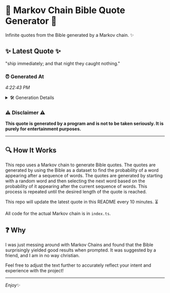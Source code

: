 # 📖 Markov Chain Bible Quote Generator 📖

Infinite quotes from the Bible generated by a Markov chain. ✨

## ✨ Latest Quote ✨
"ship immediately; and that night they caught nothing."

### ⏰ Generated At
*4:22:43 PM*

<details>
    <summary>🛠️ Generation Details</summary>
    <p>
        <strong>🌱 Seed:</strong> ship<br>
        <strong>🔄 Iterations:</strong> 7<br>
        <strong>📜 Context History:</strong><br>[ ship ]: immediately;<br>[ ship, immediately; ]: and<br>[ ship, immediately;, and ]: that<br>[ ship, immediately;, and, that ]: night<br>[ ship, immediately;, and, that, night ]: they<br>[ ship, immediately;, and, that, night, they ]: caught<br>[ immediately;, and, that, night, they, caught ]: nothing.<br>
    </p>
</details>

### ⚠️ Disclaimer ⚠️
**This quote is generated by a program and is not to be taken seriously. It is purely for entertainment purposes.**

---

## 🔍 How It Works

This repo uses a Markov chain to generate Bible quotes. The quotes are generated by using the Bible as a dataset to find the probability of a word appearing after a sequence of words. The quotes are generated by starting with a random word and then selecting the next word based on the probability of it appearing after the current sequence of words. This process is repeated until the desired length of the quote is reached.

This repo will update the latest quote in this README every 10 minutes. ⏳

All code for the actual Markov chain is in `index.ts`.

## ❓ Why

I was just messing around with Markov Chains and found that the Bible surprisingly yielded good results when prompted. 
It was suggested by a friend, and I am in no way christian.

Feel free to adjust the text further to accurately reflect your intent and experience with the project!

---

*Enjoy*✨
